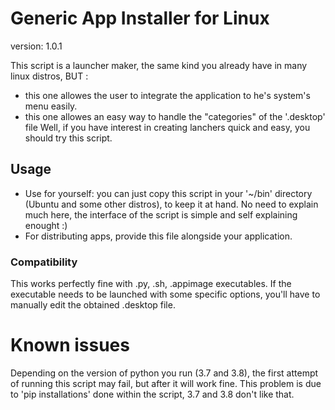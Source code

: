 # Generic App Installer for Linux

version: 1.0.1

This script is a launcher maker, the same kind you already have in many linux distros,
BUT :
- this one allowes the user to integrate the application to he's system's menu easily.
- this one allowes an easy way to handle the "categories" of the '.desktop' file
Well, if you have interest in creating lanchers quick and easy, you should try this script.


## Usage
- Use for yourself: you can just copy this script in your '~/bin' directory (Ubuntu and some other distros), to keep it at hand. No need to explain much here, the interface of the script is simple and self explaining enought :)
- For distributing apps, provide this file alongside your application.


### Compatibility
This works perfectly fine with .py, .sh, .appimage executables. If the executable needs to be launched with some specific options, you'll have to manually edit the obtained .desktop file.

# Known issues
Depending on the version of python you run (3.7 and 3.8), the first attempt of running this script may fail, but after it will work fine. This problem is due to 'pip installations' done within the script, 3.7 and 3.8 don't like that.
